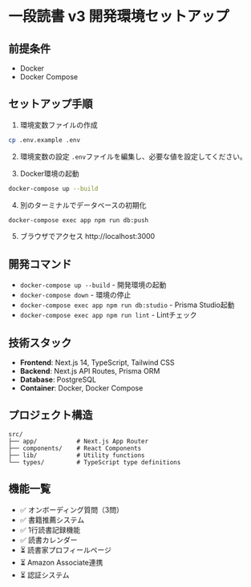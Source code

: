 # 一段読書 v3 開発環境セットアップ

## 前提条件

- Docker
- Docker Compose

## セットアップ手順

1. 環境変数ファイルの作成
```bash
cp .env.example .env
```

2. 環境変数の設定
`.env`ファイルを編集し、必要な値を設定してください。

3. Docker環境の起動
```bash
docker-compose up --build
```

4. 別のターミナルでデータベースの初期化
```bash
docker-compose exec app npm run db:push
```

5. ブラウザでアクセス
http://localhost:3000

## 開発コマンド

- `docker-compose up --build` - 開発環境の起動
- `docker-compose down` - 環境の停止
- `docker-compose exec app npm run db:studio` - Prisma Studio起動
- `docker-compose exec app npm run lint` - Lintチェック

## 技術スタック

- **Frontend**: Next.js 14, TypeScript, Tailwind CSS
- **Backend**: Next.js API Routes, Prisma ORM
- **Database**: PostgreSQL
- **Container**: Docker, Docker Compose

## プロジェクト構造

```
src/
├── app/           # Next.js App Router
├── components/    # React Components
├── lib/           # Utility functions
└── types/         # TypeScript type definitions
```

## 機能一覧

- ✅ オンボーディング質問（3問）
- ✅ 書籍推薦システム
- ✅ 1行読書記録機能
- ✅ 読書カレンダー
- ⏳ 読書家プロフィールページ
- ⏳ Amazon Associate連携
- ⏳ 認証システム